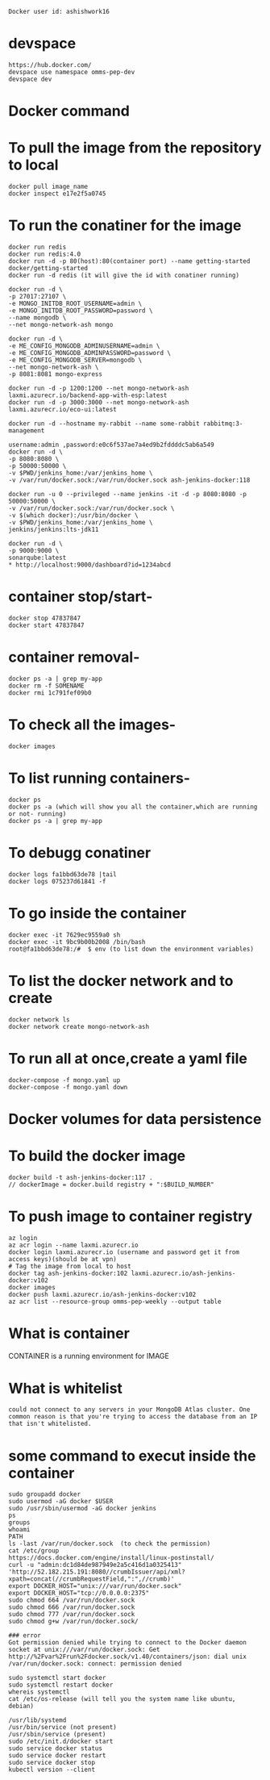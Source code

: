     Docker user id: ashishwork16

# devspace 
	https://hub.docker.com/ 
	devspace use namespace omms-pep-dev
	devspace dev

# Docker command

# To pull the image from the repository to local
    docker pull image_name
    docker inspect e17e2f5a0745
# To run the conatiner for the image
    docker run redis
    docker run redis:4.0
    docker run -d -p 80(host):80(container port) --name getting-started docker/getting-started
    docker run -d redis (it will give the id with conatiner running)
    
    docker run -d \
    -p 27017:27107 \
    -e MONGO_INITDB_ROOT_USERNAME=admin \
    -e MONGO_INITDB_ROOT_PASSWORD=password \
    --name mongodb \
    --net mongo-network-ash mongo

    docker run -d \
    -e ME_CONFIG_MONGODB_ADMINUSERNAME=admin \
    -e ME_CONFIG_MONGODB_ADMINPASSWORD=password \
    -e ME_CONFIG_MONGODB_SERVER=mongodb \
    --net mongo-network-ash \
    -p 8081:8081 mongo-express

    docker run -d -p 1200:1200 --net mongo-network-ash laxmi.azurecr.io/backend-app-with-esp:latest
    docker run -d -p 3000:3000 --net mongo-network-ash laxmi.azurecr.io/eco-ui:latest
    
    docker run -d --hostname my-rabbit --name some-rabbit rabbitmq:3-management

    username:admin ,password:e0c6f537ae7a4ed9b2fddddc5ab6a549
    docker run -d \
    -p 8080:8080 \
    -p 50000:50000 \
    -v $PWD/jenkins_home:/var/jenkins_home \
    -v /var/run/docker.sock:/var/run/docker.sock ash-jenkins-docker:118
    
    docker run -u 0 --privileged --name jenkins -it -d -p 8080:8080 -p 50000:50000 \
    -v /var/run/docker.sock:/var/run/docker.sock \
    -v $(which docker):/usr/bin/docker \
    -v $PWD/jenkins_home:/var/jenkins_home \
    jenkins/jenkins:lts-jdk11
    
    docker run -d \
    -p 9000:9000 \
    sonarqube:latest
    * http://localhost:9000/dashboard?id=1234abcd

# container stop/start-
    docker stop 47837847
    docker start 47837847
# container removal-
    docker ps -a | grep my-app
    docker rm -f SOMENAME
    docker rmi 1c791fef09b0
# To check all the images-
    docker images
# To list running containers-
    docker ps
    docker ps -a (which will show you all the container,which are running or not- running)
    docker ps -a | grep my-app
# To debugg conatiner
    docker logs fa1bbd63de78 |tail
    docker logs 075237d61841 -f
# To go inside the container
    docker exec -it 7629ec9559a0 sh
    docker exec -it 9bc9b00b2008 /bin/bash
    root@fa1bbd63de78:/#  $ env (to list down the environment variables)
# To list the docker network and to create
    docker network ls
    docker network create mongo-network-ash 
# To run all at once,create a yaml file
    docker-compose -f mongo.yaml up
    docker-compose -f mongo.yaml down 

# Docker volumes for data persistence  
# To build the docker image
    docker build -t ash-jenkins-docker:117 .
    // dockerImage = docker.build registry + ":$BUILD_NUMBER" 

# To push image to container registry
    az login
    az acr login --name laxmi.azurecr.io
    docker login laxmi.azurecr.io (username and password get it from access keys)(should be at vpn)
    # Tag the image from local to host
    docker tag ash-jenkins-docker:102 laxmi.azurecr.io/ash-jenkins-docker:v102
    docker images
    docker push laxmi.azurecr.io/ash-jenkins-docker:v102
    az acr list --resource-group omms-pep-weekly --output table


# What is container
CONTAINER is a running environment for IMAGE    

# What is whitelist
    could not connect to any servers in your MongoDB Atlas cluster. One common reason is that you're trying to access the database from an IP that isn't whitelisted.

# some command to execut inside the container
    
    sudo groupadd docker
    sudo usermod -aG docker $USER
    sudo /usr/sbin/usermod -aG docker jenkins
    ps 
    groups
    whoami
    PATH
    ls -last /var/run/docker.sock  (to check the permission)
    cat /etc/group
    https://docs.docker.com/engine/install/linux-postinstall/
    curl -u "admin:dc1d84de987949e2a5c416d1a0325413" 'http://52.182.215.191:8080//crumbIssuer/api/xml?xpath=concat(//crumbRequestField,":",//crumb)'
    export DOCKER_HOST="unix:///var/run/docker.sock"
    export DOCKER_HOST="tcp://0.0.0.0:2375"
    sudo chmod 664 /var/run/docker.sock
    sudo chmod 666 /var/run/docker.sock
    sudo chmod 777 /var/run/docker.sock
    sudo chmod g+w /var/run/docker.sock/
    
    ### error
    Got permission denied while trying to connect to the Docker daemon socket at unix:///var/run/docker.sock: Get http://%2Fvar%2Frun%2Fdocker.sock/v1.40/containers/json: dial unix /var/run/docker.sock: connect: permission denied
    
    sudo systemctl start docker
    sudo systemctl restart docker
    whereis systemctl
    cat /etc/os-release (will tell you the system name like ubuntu, debian)

    /usr/lib/systemd
    /usr/bin/service (not present)
    /usr/sbin/service (present)
    sudo /etc/init.d/docker start
    sudo service docker status 
    sudo service docker restart 
    sudo service docker stop
    kubectl version --client